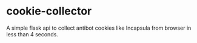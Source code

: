 # cookie-collector
A simple flask api to collect antibot cookies like Incapsula from browser in less than 4 seconds.
